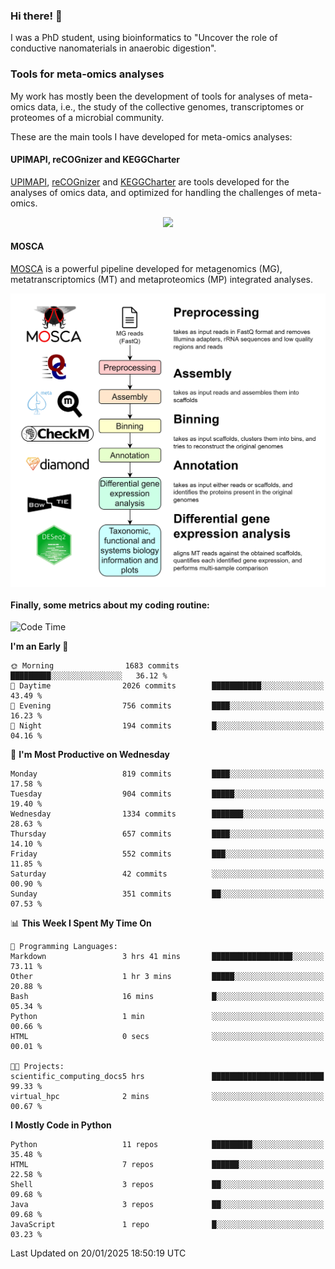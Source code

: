 ### Hi there! 👋

I was a PhD student, using bioinformatics to "Uncover the role of conductive nanomaterials in anaerobic digestion".

### Tools for meta-omics analyses

My work has mostly been the development of tools for analyses of meta-omics data, i.e., the study of the collective genomes, transcriptomes or proteomes of a microbial community.

These are the main tools I have developed for meta-omics analyses:

#### UPIMAPI, reCOGnizer and KEGGCharter

[UPIMAPI](https://github.com/iquasere/UPIMAPI), [reCOGnizer](https://github.com/iquasere/reCOGnizer) and [KEGGCharter](https://github.com/iquasere/KEGGCharter) are tools developed for the analyses of omics data, and optimized for handling the challenges of meta-omics.

<p align="center">
    <img src="assets/annotation_paper.png">
</p>

#### MOSCA

[MOSCA](https://github.com/iquasere/MOSCA) is a powerful pipeline developed for metagenomics (MG), metatranscriptomics (MT) and metaproteomics (MP) integrated analyses.

<p align="center">
    <img src="assets/mosca_workflow.png" align="center" width="700">
</p>


#### Finally, some metrics about my coding routine:

<!--START_SECTION:waka-->
![Code Time](http://img.shields.io/badge/Code%20Time-902%20hrs%2010%20mins-blue)

**I'm an Early 🐤** 

```text
🌞 Morning                1683 commits        █████████░░░░░░░░░░░░░░░░   36.12 % 
🌆 Daytime                2026 commits        ███████████░░░░░░░░░░░░░░   43.49 % 
🌃 Evening                756 commits         ████░░░░░░░░░░░░░░░░░░░░░   16.23 % 
🌙 Night                  194 commits         █░░░░░░░░░░░░░░░░░░░░░░░░   04.16 % 
```
📅 **I'm Most Productive on Wednesday** 

```text
Monday                   819 commits         ████░░░░░░░░░░░░░░░░░░░░░   17.58 % 
Tuesday                  904 commits         █████░░░░░░░░░░░░░░░░░░░░   19.40 % 
Wednesday                1334 commits        ███████░░░░░░░░░░░░░░░░░░   28.63 % 
Thursday                 657 commits         ████░░░░░░░░░░░░░░░░░░░░░   14.10 % 
Friday                   552 commits         ███░░░░░░░░░░░░░░░░░░░░░░   11.85 % 
Saturday                 42 commits          ░░░░░░░░░░░░░░░░░░░░░░░░░   00.90 % 
Sunday                   351 commits         ██░░░░░░░░░░░░░░░░░░░░░░░   07.53 % 
```


📊 **This Week I Spent My Time On** 

```text
💬 Programming Languages: 
Markdown                 3 hrs 41 mins       ██████████████████░░░░░░░   73.11 % 
Other                    1 hr 3 mins         █████░░░░░░░░░░░░░░░░░░░░   20.88 % 
Bash                     16 mins             █░░░░░░░░░░░░░░░░░░░░░░░░   05.34 % 
Python                   1 min               ░░░░░░░░░░░░░░░░░░░░░░░░░   00.66 % 
HTML                     0 secs              ░░░░░░░░░░░░░░░░░░░░░░░░░   00.01 % 

🐱‍💻 Projects: 
scientific_computing_docs5 hrs               █████████████████████████   99.33 % 
virtual_hpc              2 mins              ░░░░░░░░░░░░░░░░░░░░░░░░░   00.67 % 
```

**I Mostly Code in Python** 

```text
Python                   11 repos            █████████░░░░░░░░░░░░░░░░   35.48 % 
HTML                     7 repos             ██████░░░░░░░░░░░░░░░░░░░   22.58 % 
Shell                    3 repos             ██░░░░░░░░░░░░░░░░░░░░░░░   09.68 % 
Java                     3 repos             ██░░░░░░░░░░░░░░░░░░░░░░░   09.68 % 
JavaScript               1 repo              █░░░░░░░░░░░░░░░░░░░░░░░░   03.23 % 
```




 Last Updated on 20/01/2025 18:50:19 UTC
<!--END_SECTION:waka-->
